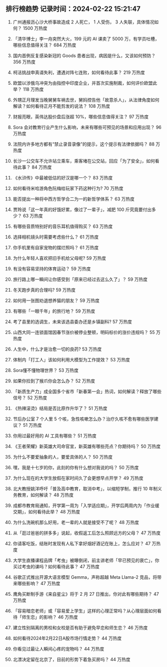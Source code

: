 
## 排行榜趋势 记录时间：2024-02-22 15:21:47
  
  1. 广州通报沥心沙大桥事故造成 2 人死亡， 1 人受伤， 3 人失联，具体情况如何？ 1500 万热度
    
  2. 「清华博士」李一舟突然大火，199 元的 AI 课卖了 5000 万，有学员吐槽，哪些信息值得关注？ 684 万热度
    
  3. 国内首例反复感染新冠的 Goods 患者出现，病因是什么，又该如何预防？ 356 万热度
    
  4. 柯洁挑战申真谞失利，遭遇对阵七连败，如何看待此事？ 219 万热度
    
  5. 欧盟以涉俄乌冲突为由指控中印度企业，并首次实施制裁，如何评价欧盟此举？ 118 万热度
    
  6. 外甥正月理发当晚舅舅车祸去世，舅妈控告他「故意杀人」，从法律角度如何解读？如何看待正月不能剪发的说法？ 108 万热度
    
  7. 财报亮眼，英伟达股价盘后涨超 10%，哪些信息值得关注？ 97 万热度
    
  8. Sora 会对教育行业产生什么影响，未来有哪些可预见的场景和应用出现？ 96 万热度
    
  9. 法院内许多地方都有“禁止录音录像”的提示，这个提示有法律依据吗？ 88 万热度
    
  10. 长沙一公交车不允许站立乘车，乘客堵在公交站，回应「为了安全」，如何看待此事？ 84 万热度
    
  11. 《水浒传》中最被低估的好汉是哪一个？ 83 万热度
    
  12. 如何看待米哈游角色阮梅给玩家下药这种行为? 70 万热度
    
  13. 能否提出一种将中西方哲学合二为一的新哲学体系？ 63 万热度
    
  14. 贾玲说「这一年真的好饿好累，像过了一辈子」，减肥 100 斤究竟要付出多少？ 63 万热度
    
  15. 有哪些音质特别好的音乐耳机值得购买？ 63 万热度
    
  16. 选择相机镜头时需要考虑些什么？ 61 万热度
    
  17. 你手机里有自家宠物的摆烂照吗？ 61 万热度
    
  18. 为什么年轻人喜欢把旧手机给父母呢? 59 万热度
    
  19. 有没有容易坚持的体育运动？ 59 万热度
    
  20. 旅行路上哪一瞬间让你感受到「原来已经过去这么久了」？ 59 万热度
    
  21. 冬天跑步真的合理吗? 59 万热度
    
  22. 如何用一张图劝退想养猫的朋友？ 59 万热度
    
  23. 有哪些「一眼千年」的旅行地？ 59 万热度
    
  24. 考了县里的选调生，未来该选县委办还是乡镇副科? 57 万热度
    
  25. 山西大同一连锁面馆因春节涨价被停业整顿，明码标价的涨价违规吗？ 55 万热度
    
  26. 人生中，什么才是治愈一切的良药? 53 万热度
    
  27. 体制内「打工人」该如何利用大模型为工作提效？ 53 万热度
    
  28. Sora懂不懂物理世界？ 53 万热度
    
  29. 如果你捡到了猴爪你会怎么办？ 52 万热度
    
  30. 「新质生产力」成全国多个省市「新春第一会」热词，如何解读？释放了哪些信号？ 52 万热度
    
  31. 《热辣滚烫》结局是否比原作升华了？ 51 万热度
    
  32. 节后办公室 7 个人里 5 个咳，急性咳嗽怎么办？治疗久咳不愈有哪些医学建议？ 51 万热度
    
  33. 你用过最好用的 AI 工具有哪些？ 51 万热度
    
  34. 《王者荣耀》新英雄大司命官宣，新英雄有哪些亮点？你期待吗？ 50 万热度
    
  35. 为什么不要爱抽象的人，要爱具体的人？ 50 万热度
    
  36. 嘿，我是十七岁的你，此刻的你有什么想对我说的吗？ 50 万热度
    
  37. 为什么现在的大学生放假在家时间久了会更想早点开学？ 49 万热度
    
  38. 北大教授姚洋呼吁「普及高中教育，取消中考」，以缩短学制，推行 10 年制义务教育，如何解读？ 48 万热度
    
  39. 成都市教育局通知，开学第一周为「入学适应期」，开学后两周内为「作业缓交期」，如何看待此举？ 48 万热度
    
  40. 为什么洗碗机那么好用，老一辈的人就是接受不了呢？ 48 万热度
    
  41. 从「逛过爸爸的拼多多」说起，收假返工后怎么照顾远方的父母？ 47 万热度
    
  42. 你请客吃饭，结账时发现有人私下拿好烟好酒记在账上，怎么应对？ 47 万热度
    
  43. 大学生直播课程品牌「考虫」被曝倒闭，前主讲老师「早已预见的衰亡」，你买过考虫的课吗？如何看待此事？ 47 万热度
    
  44. 谷歌正式推出开源大语言模型 Gemma，声称超越 Meta Llama-2 竞品，将带来哪些影响？ 47 万热度
    
  45. 鹰角买断制手游《来自星尘》将于 2 月 27 日推出，你对此有哪些期待？ 47 万热度
    
  46. 「容易暗恋老师」或「容易爱上学生」这样的心理正常吗？从心理层面如何看待「师生恋」的影响？ 46 万热度
    
  47. 建立性别隔离的男校和女校是否有助于避免早恋和师生恋？ 46 万热度
    
  48. 如何看待2024年2月22日A股市场行情走势？ 44 万热度
    
  49. 你看见过最让人瞬间心疼的宠物吗？ 44 万热度
    
  50. 北漂决定留在北京了，目前的形势下着急买房吗？ 44 万热度
    